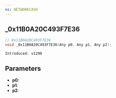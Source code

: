 ```yaml
---
ns: NETWORKCASH
---
```

## _0x11B0A20C493F7E36

```c
// 0x11B0A20C493F7E36
void _0x11B0A20C493F7E36(Any p0, Any p1, Any p2);
```

```
Introduced: v1290
```

## Parameters
* **p0**:
* **p1**:
* **p2**:

